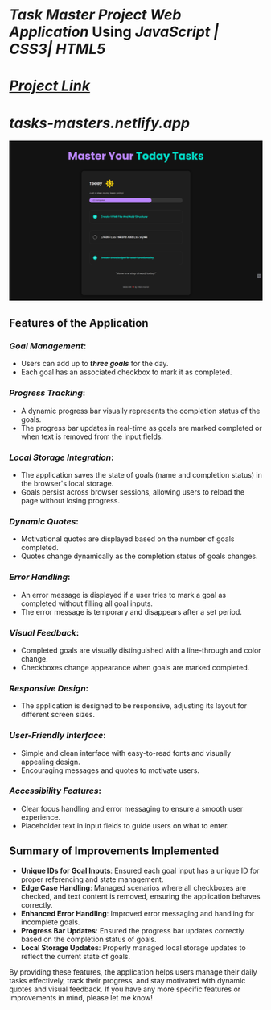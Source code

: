 # ***Task Master Project Web Application*** Using ***JavaScript | CSS3| HTML5***
# ***[Project Link](tasks-masters.netlify.app)***
# ***tasks-masters.netlify.app***

![Master Task Project Screenshot](https://github.com/pritdk533/JS-Project-Task-Master/blob/main/assests/images/Master%20task%20Project%20SS.png)

## Features of the Application

### ***Goal Management***:
- Users can add up to ***three goals*** for the day.
- Each goal has an associated checkbox to mark it as completed.

### ***Progress Tracking***:
- A dynamic progress bar visually represents the completion status of the goals.
- The progress bar updates in real-time as goals are marked completed or when text is removed from the input fields.

### ***Local Storage Integration***:
- The application saves the state of goals (name and completion status) in the browser's local storage.
- Goals persist across browser sessions, allowing users to reload the page without losing progress.

### ***Dynamic Quotes***:
- Motivational quotes are displayed based on the number of goals completed.
- Quotes change dynamically as the completion status of goals changes.

### ***Error Handling***:
- An error message is displayed if a user tries to mark a goal as completed without filling all goal inputs.
- The error message is temporary and disappears after a set period.

### ***Visual Feedback***:
- Completed goals are visually distinguished with a line-through and color change.
- Checkboxes change appearance when goals are marked completed.

### ***Responsive Design***:
- The application is designed to be responsive, adjusting its layout for different screen sizes.

### ***User-Friendly Interface***:
- Simple and clean interface with easy-to-read fonts and visually appealing design.
- Encouraging messages and quotes to motivate users.

### ***Accessibility Features***:
- Clear focus handling and error messaging to ensure a smooth user experience.
- Placeholder text in input fields to guide users on what to enter.

## Summary of Improvements Implemented
- **Unique IDs for Goal Inputs**: Ensured each goal input has a unique ID for proper referencing and state management.
- **Edge Case Handling**: Managed scenarios where all checkboxes are checked, and text content is removed, ensuring the application behaves correctly.
- **Enhanced Error Handling**: Improved error messaging and handling for incomplete goals.
- **Progress Bar Updates**: Ensured the progress bar updates correctly based on the completion status of goals.
- **Local Storage Updates**: Properly managed local storage updates to reflect the current state of goals.

By providing these features, the application helps users manage their daily tasks effectively, track their progress, and stay motivated with dynamic quotes and visual feedback. If you have any more specific features or improvements in mind, please let me know!
